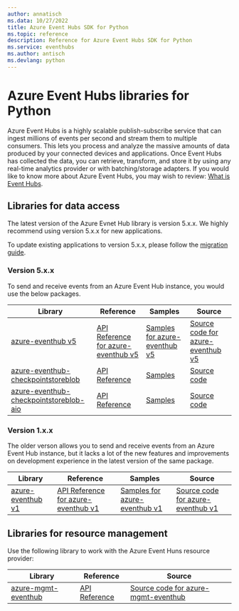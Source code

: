 ```yaml
---
author: annatisch
ms.data: 10/27/2022
title: Azure Event Hubs SDK for Python
ms.topic: reference
description: Reference for Azure Event Hubs SDK for Python
ms.service: eventhubs
ms.author: antisch
ms.devlang: python
---
```

# Azure Event Hubs libraries for Python

Azure Event Hubs is a highly scalable publish-subscribe service that can ingest millions of events per second and stream them to multiple consumers. This lets you process and analyze the massive amounts of data produced by your connected devices and applications. Once Event Hubs has collected the data, you can retrieve, transform, and store it by using any real-time analytics provider or with batching/storage adapters. If you would like to know more about Azure Event Hubs, you may wish to review: [What is Event Hubs](https://docs.microsoft.com/azure/event-hubs/event-hubs-about).

## Libraries for data access

The latest version of the Azure Evnet Hub library is version 5.x.x. We highly recommend using version 5.x.x for new applications.

To update existing applications to version 5.x.x, please follow the [migration guide](https://github.com/Azure/azure-sdk-for-python/blob/master/sdk/eventhub/azure-eventhub/migration_guide.md).

### Version 5.x.x

To send and receive events from an Azure Event Hub instance, you would use the below packages.

| Library | Reference | Samples | Source |
|----------------------------------------|-------------------------------------------------------------|-----------------------------------------------------------------------------|---------------------------------------------------------------------------------------------------------------------|
|    [azure-eventhub v5](https://pypi.org/project/azure-eventhub/)    |    [API Reference for azure-eventhub v5](https://docs.microsoft.com/python/api/overview/azure/eventhub-readme?view=azure-python)    |    [Samples for azure-eventhub v5](https://github.com/Azure/azure-sdk-for-python/tree/master/sdk/eventhub/azure-eventhub/samples)   |    [Source code for azure-eventhub v5](https://github.com/Azure/azure-sdk-for-python/tree/master/sdk/eventhub/azure-eventhub)    |
|    [azure-eventhub-checkpointstoreblob](https://pypi.org/project/azure-eventhub-checkpointstoreblob/)    |    [API Reference](https://docs.microsoft.com/python/api/overview/azure/eventhub-checkpointstoreblob-readme?view=azure-python)    |    [Samples](https://github.com/Azure/azure-sdk-for-python/tree/master/sdk/eventhub/azure-eventhub-checkpointstoreblob/samples)   |    [Source code](https://github.com/Azure/azure-sdk-for-python/tree/master/sdk/eventhub/azure-eventhub-checkpointstoreblob)    |
|    [azure-eventhub-checkpointstoreblob-aio](https://pypi.org/project/azure-eventhub-checkpointstoreblob-aio/)    |    [API Reference](https://docs.microsoft.com/python/api/overview/azure/eventhub-checkpointstoreblob-aio-readme?view=azure-python)    |    [Samples](https://github.com/Azure/azure-sdk-for-python/tree/master/sdk/eventhub/azure-eventhub-checkpointstoreblob-aio/samples)   |    [Source code](https://github.com/Azure/azure-sdk-for-python/tree/master/sdk/eventhub/azure-eventhub-checkpointstoreblob-aio)    |

### Version 1.x.x

The older verson allows you to send and receive events from an Azure Event Hub instance, but it lacks a lot of the new features and improvements on development experience in the latest version of the same package.

| Library | Reference | Samples | Source |
|----------------------------------------|-------------------------------------------------------------|-----------------------------------------------------------------------------|---------------------------------------------------------------------------------------------------------------------|
|    [azure-eventhub v1](https://pypi.org/project/azure-eventhub/1.3.3/)    |    [API Reference for azure-eventhub v1](https://docs.microsoft.com/python/api/azure-eventhub/?view=azure-python-previous)    |    [Samples for azure-eventhub v1](https://github.com/Azure/azure-sdk-for-python/tree/release/eventhub-v1/sdk/eventhub/azure-eventhubs/examples)   |    [Source code for azure-eventhub v1](https://github.com/Azure/azure-sdk-for-python/tree/release/eventhub-v1/sdk/eventhub/azure-eventhubs)    |

## Libraries for resource management

Use the following library to work with the Azure Event Huns resource provider:

|    Library    |    Reference    |    Source    |
|------------------------------------------|-------------------------------------------------------------------|-----------------------------------------------------------------------------------------------------------------------|
|    [azure-mgmt-eventhub](https://pypi.org/project/azure-mgmt-eventhub/)    |    [API Reference](https://docs.microsoft.com/python/api/overview/azure/eventhubs/management?view=azure-python)    |   [Source code for azure-mgmt-eventhub](https://github.com/Azure/azure-sdk-for-python/tree/master/sdk/eventhub/azure-mgmt-eventhub)    |